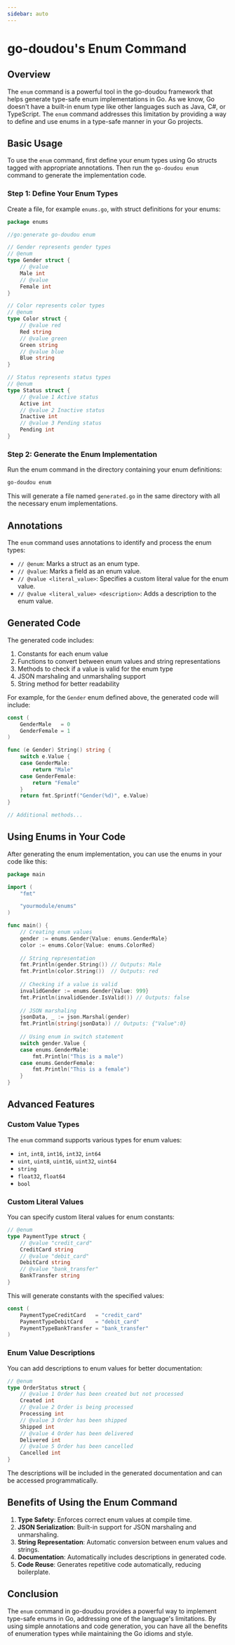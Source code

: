 ```yaml
---
sidebar: auto
---
```


# go-doudou's Enum Command

## Overview

The `enum` command is a powerful tool in the go-doudou framework that helps generate type-safe enum implementations in Go. As we know, Go doesn't have a built-in enum type like other languages such as Java, C#, or TypeScript. The `enum` command addresses this limitation by providing a way to define and use enums in a type-safe manner in your Go projects.

## Basic Usage

To use the `enum` command, first define your enum types using Go structs tagged with appropriate annotations. Then run the `go-doudou enum` command to generate the implementation code.

### Step 1: Define Your Enum Types

Create a file, for example `enums.go`, with struct definitions for your enums:

```go
package enums

//go:generate go-doudou enum

// Gender represents gender types
// @enum
type Gender struct {
	// @value
	Male int
	// @value
	Female int
}

// Color represents color types
// @enum
type Color struct {
	// @value red
	Red string
	// @value green
	Green string
	// @value blue
	Blue string
}

// Status represents status types
// @enum
type Status struct {
	// @value 1 Active status
	Active int
	// @value 2 Inactive status
	Inactive int
	// @value 3 Pending status
	Pending int
}
```

### Step 2: Generate the Enum Implementation

Run the enum command in the directory containing your enum definitions:

```bash
go-doudou enum
```

This will generate a file named `generated.go` in the same directory with all the necessary enum implementations.

## Annotations

The `enum` command uses annotations to identify and process the enum types:

- `// @enum`: Marks a struct as an enum type.
- `// @value`: Marks a field as an enum value.
- `// @value <literal_value>`: Specifies a custom literal value for the enum value.
- `// @value <literal_value> <description>`: Adds a description to the enum value.

## Generated Code

The generated code includes:

1. Constants for each enum value
2. Functions to convert between enum values and string representations
3. Methods to check if a value is valid for the enum type
4. JSON marshaling and unmarshaling support
5. String method for better readability

For example, for the `Gender` enum defined above, the generated code will include:

```go
const (
	GenderMale   = 0
	GenderFemale = 1
)

func (e Gender) String() string {
	switch e.Value {
	case GenderMale:
		return "Male"
	case GenderFemale:
		return "Female"
	}
	return fmt.Sprintf("Gender(%d)", e.Value)
}

// Additional methods...
```

## Using Enums in Your Code

After generating the enum implementation, you can use the enums in your code like this:

```go
package main

import (
	"fmt"

	"yourmodule/enums"
)

func main() {
	// Creating enum values
	gender := enums.Gender{Value: enums.GenderMale}
	color := enums.Color{Value: enums.ColorRed}
	
	// String representation
	fmt.Println(gender.String()) // Outputs: Male
	fmt.Println(color.String())  // Outputs: red
	
	// Checking if a value is valid
	invalidGender := enums.Gender{Value: 999}
	fmt.Println(invalidGender.IsValid()) // Outputs: false
	
	// JSON marshaling
	jsonData, _ := json.Marshal(gender)
	fmt.Println(string(jsonData)) // Outputs: {"Value":0}
	
	// Using enum in switch statement
	switch gender.Value {
	case enums.GenderMale:
		fmt.Println("This is a male")
	case enums.GenderFemale:
		fmt.Println("This is a female")
	}
}
```

## Advanced Features

### Custom Value Types

The `enum` command supports various types for enum values:

- `int`, `int8`, `int16`, `int32`, `int64`
- `uint`, `uint8`, `uint16`, `uint32`, `uint64`
- `string`
- `float32`, `float64`
- `bool`

### Custom Literal Values

You can specify custom literal values for enum constants:

```go
// @enum
type PaymentType struct {
	// @value "credit_card"
	CreditCard string
	// @value "debit_card"
	DebitCard string
	// @value "bank_transfer"
	BankTransfer string
}
```

This will generate constants with the specified values:

```go
const (
	PaymentTypeCreditCard   = "credit_card"
	PaymentTypeDebitCard    = "debit_card"
	PaymentTypeBankTransfer = "bank_transfer"
)
```

### Enum Value Descriptions

You can add descriptions to enum values for better documentation:

```go
// @enum
type OrderStatus struct {
	// @value 1 Order has been created but not processed
	Created int
	// @value 2 Order is being processed
	Processing int
	// @value 3 Order has been shipped
	Shipped int
	// @value 4 Order has been delivered
	Delivered int
	// @value 5 Order has been cancelled
	Cancelled int
}
```

The descriptions will be included in the generated documentation and can be accessed programmatically.

## Benefits of Using the Enum Command

1. **Type Safety**: Enforces correct enum values at compile time.
2. **JSON Serialization**: Built-in support for JSON marshaling and unmarshaling.
3. **String Representation**: Automatic conversion between enum values and strings.
4. **Documentation**: Automatically includes descriptions in generated code.
5. **Code Reuse**: Generates repetitive code automatically, reducing boilerplate.

## Conclusion

The `enum` command in go-doudou provides a powerful way to implement type-safe enums in Go, addressing one of the language's limitations. By using simple annotations and code generation, you can have all the benefits of enumeration types while maintaining the Go idioms and style. 